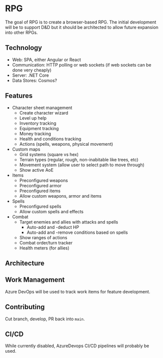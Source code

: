 # RPG
The goal of RPG is to create a browser-based RPG.  The initial development will be to support D&D but it should be architected to allow future expansion into other RPGs.

## Technology
- Web: SPA, either Angular or React
- Communication: HTTP polling or web sockets (if web sockets can be done very cheaply)
- Server: .NET Core
- Data Stores: Cosmos?

## Features
- Character sheet management
  - Create character wizard
  - Level up help
  - Inventory tracking
  - Equipment tracking
  - Money tracking
  - Health and conditions tracking
  - Actions (spells, weapons, physical movement)
- Custom maps
  - Grid systems (square vs hex)
  - Terrain types (regular, rough, non-inabitable like trees, etc)
  - Movement system (allow user to select path to move through)
  - Show active AoE
- Items
  - Preconfigured weapons
  - Preconfigured armor
  - Preconfigured items
  - Allow custom weapons, armor and items
- Spells
  - Preconfigured spells
  - Allow custom spells and effects
- Combat
  - Target enemies and allies with attacks and spells
    - Auto-add and -deduct HP
    - Auto-add and -remove conditions based on spells
  - Show ranges of actions
  - Combat order/turn tracker
  - Health meters (for allies)

## Architecture

## Work Management
Azure DevOps will be used to track work items for feature development.

## Contributing
Cut branch, develop, PR back into `main`.

## CI/CD
While currently disabled, AzureDevops CI/CD pipelines will probably be used.
